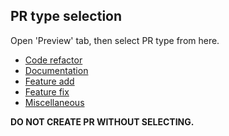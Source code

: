## PR type selection

Open 'Preview' tab, then select PR type from here.

- [Code refactor](?quick_pull=1&labels=refactor&template=code-refactor.md)
- [Documentation](?quick_pull=1&labels=doc&template=documentation.md)
- [Feature add](?quick_pull=1&labels=feature&template=feature-add.md)
- [Feature fix](?quick_pull=1&labels=fix&template=feature-fix.md)
- [Miscellaneous](?quick_pull=1&labels=misc&template=miscellaneous.md)

**DO NOT CREATE PR WITHOUT SELECTING.**

